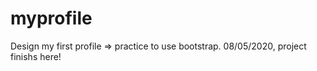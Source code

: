 # myprofile
Design my first profile => practice to use bootstrap.
08/05/2020, project finishs here!
